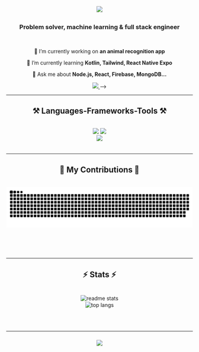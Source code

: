 
<!--
**Rog11/Rog11** is a ✨ _special_ ✨ repository because its `README.md` (this file) appears on your GitHub profile.

Here are some ideas to get you started:

- 🔭 I’m currently working on ...
- 🌱 I’m currently learning ...
- 👯 I’m looking to collaborate on ...
- 🤔 I’m looking for help with ...
- 💬 Ask me about ...
- 📫 How to reach me: ...
- 😄 Pronouns: ...
- ⚡ Fun fact: ...
-->


<h1 align="center">
    <img src="https://readme-typing-svg.herokuapp.com/?font=Righteous&size=35&center=true&vCenter=true&width=500&height=70&duration=4000&lines=Hi+There!+👋;+I'm+Rog11!;" />
</h1>

<h3 align="center">Problem solver, machine learning & full stack engineer</h3>

<br/>

<div align="center">
 
 🔭 I’m currently working on **an animal recognition app**
 
 🌱 I’m currently learning **Kotlin, Tailwind, React Native Expo**

 💬 Ask me about **Node.js, React, Firebase, MongoDB...**
 
 </div>
 
<div align="center"> 
<!--   <a href="mailto:lijuitseng@gmail.com">
    <img src="https://img.shields.io/badge/Gmail-333333?style=for-the-badge&logo=gmail&logoColor=red" />
  </a> -->
<!--   <a href="https://www.linkedin.com/in/li-jui-tseng-70668027b/" target="_blank">
    <img src="https://img.shields.io/badge/LinkedIn-0077B5?style=for-the-badge&logo=linkedin&logoColor=white" target="_blank" />
  </a> -->
<!--   <a href="https://portfolio-chi-two-35.vercel.app/#home" target="_blank">
     <img src="https://img.shields.io/badge/Portfolio-FF5722?style=for-the-badge&logo=todoist&logoColor=white" target="_blank" /> <!-- sqlite, safari, google-chrome are other good icon options -->
  </a>
     <a href="https://eleventy-test-beta.vercel.app/" target="_blank">
     <img src="https://img.shields.io/badge/Digital%20Garden-000000?style=for-the-badge&logo=nextdotjs&logoColor=white" target="_blank" /> 
  </a> -->
</div>

 <hr/>
 
<h2 align="center">⚒️ Languages-Frameworks-Tools ⚒️</h2>
<br/>
<div align="center">
    <img src="https://skillicons.dev/icons?i=react,nodejs,mongodb,tailwind,html,css,python,javascript,kotlin,vscode" />
    <img src="https://skillicons.dev/icons?i=firebase,gcp,c,java,nextjs,sqlite,graphql,postman,flask,git" /><br>
     <img src="https://skillicons.dev/icons?i=raspberrypi,selenium,github,latex,docker" /><br>
</div>

<br/>
<hr/>

<div align="center">
  <h2>🐍 My Contributions 🐍</h2>
  <br>
  <img alt="snake eating my contributions" src="https://raw.githubusercontent.com/rog11/rog11/output/github-contribution-grid-snake.svg" />
  
  <br/><br/><br/>
</div>

<hr/>

<h2 align="center">⚡ Stats ⚡</h2>
<br>
<div align=center>
<!--   <img width=390 src="https://streak-stats.demolab.com/?user=rog11&count_private=true&theme=react&border_radius=10" alt="streak stats"/> -->
  <img width=390 src="https://github-readme-stats.vercel.app/api?username=rog11&count_private=true&show_icons=true&theme=react&rank_icon=github&border_radius=10" alt="readme stats" />
  <br/>
  <img width=325 align="center" src="https://github-readme-stats.vercel.app/api/top-langs/?username=rog11&hide=HTML&langs_count=8&layout=compact&theme=react&border_radius=10&size_weight=0.5&count_weight=0.5&exclude_repo=transfer-learning-YAMNET" alt="top langs" />
</div>

<br/><br/>
<hr/>

<h3 align="center">
    <img src="https://readme-typing-svg.herokuapp.com/?font=Righteous&size=25&center=true&vCenter=true&width=500&height=70&duration=4000&lines=Thanks+for+visiting!+✌️">
</h3>

<br/>
